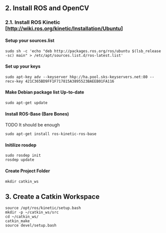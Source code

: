 ## 2. Install ROS and OpenCV

### 2.1. Install ROS Kinetic  [http://wiki.ros.org/kinetic/Installation/Ubuntu]

#### Setup your sources.list
```
sudo sh -c 'echo "deb http://packages.ros.org/ros/ubuntu $(lsb_release -sc) main" > /etc/apt/sources.list.d/ros-latest.list'
```

#### Set up your keys
```
sudo apt-key adv --keyserver hkp://ha.pool.sks-keyservers.net:80 --recv-key 421C365BD9FF1F717815A3895523BAEEB01FA116
```

#### Make Debian package list Up-to-date 
```
sudo apt-get update
```

#### Install ROS-Base (Bare Bones)
TODO
It should be enough
```
sudo apt-get install ros-kinetic-ros-base
```

#### Initilize rosdep

```
sudo rosdep init
rosdep update
```

#### Create Project Folder
```
mkdir catkin_ws
```

## 3. Create a Catkin Workspace
```
source /opt/ros/kinetic/setup.bash
mkdir -p ~/catkin_ws/src
cd ~/catkin_ws/
catkin_make
source devel/setup.bash
```



